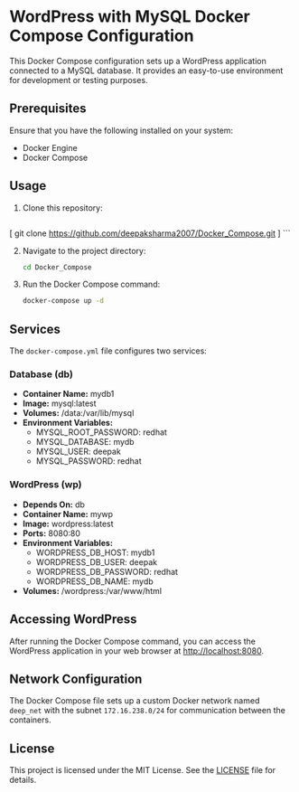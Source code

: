 # WordPress with MySQL Docker Compose Configuration

This Docker Compose configuration sets up a WordPress application connected to a MySQL database. It provides an easy-to-use environment for development or testing purposes.

## Prerequisites

Ensure that you have the following installed on your system:

- Docker Engine
- Docker Compose

## Usage

1. Clone this repository:

    ```sh
 [   git clone https://github.com/deepaksharma2007/Docker_Compose.git ]
    ```

2. Navigate to the project directory:

    ```sh
    cd Docker_Compose
    ```

3. Run the Docker Compose command:

    ```sh
    docker-compose up -d
    ```

## Services

The `docker-compose.yml` file configures two services:

### Database (db)

- **Container Name:** mydb1
- **Image:** mysql:latest
- **Volumes:** /data:/var/lib/mysql
- **Environment Variables:**
  - MYSQL_ROOT_PASSWORD: redhat
  - MYSQL_DATABASE: mydb
  - MYSQL_USER: deepak
  - MYSQL_PASSWORD: redhat

### WordPress (wp)

- **Depends On:** db
- **Container Name:** mywp
- **Image:** wordpress:latest
- **Ports:** 8080:80
- **Environment Variables:**
  - WORDPRESS_DB_HOST: mydb1
  - WORDPRESS_DB_USER: deepak
  - WORDPRESS_DB_PASSWORD: redhat
  - WORDPRESS_DB_NAME: mydb
- **Volumes:** /wordpress:/var/www/html

## Accessing WordPress

After running the Docker Compose command, you can access the WordPress application in your web browser at [http://localhost:8080](http://localhost:8080).

## Network Configuration

The Docker Compose file sets up a custom Docker network named `deep_net` with the subnet `172.16.238.0/24` for communication between the containers.

## License

This project is licensed under the MIT License. See the [LICENSE](LICENSE) file for details.
